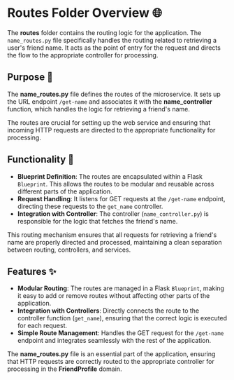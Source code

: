 
# Routes Folder Overview 🌐

The **routes** folder contains the routing logic for the application. The `name_routes.py` file specifically handles the routing related to retrieving a user's friend name. It acts as the point of entry for the request and directs the flow to the appropriate controller for processing.

## Purpose 🎯
The **name_routes.py** file defines the routes of the microservice. It sets up the URL endpoint `/get-name` and associates it with the **name_controller** function, which handles the logic for retrieving a friend's name.

The routes are crucial for setting up the web service and ensuring that incoming HTTP requests are directed to the appropriate functionality for processing.

## Functionality 🔧
- **Blueprint Definition**: The routes are encapsulated within a Flask `Blueprint`. This allows the routes to be modular and reusable across different parts of the application.
- **Request Handling**: It listens for GET requests at the `/get-name` endpoint, directing these requests to the `get_name` controller.
- **Integration with Controller**: The controller (`name_controller.py`) is responsible for the logic that fetches the friend's name.

This routing mechanism ensures that all requests for retrieving a friend's name are properly directed and processed, maintaining a clean separation between routing, controllers, and services.

## Features ✨
- **Modular Routing**: The routes are managed in a Flask `Blueprint`, making it easy to add or remove routes without affecting other parts of the application.
- **Integration with Controllers**: Directly connects the route to the controller function (`get_name`), ensuring that the correct logic is executed for each request.
- **Simple Route Management**: Handles the GET request for the `/get-name` endpoint and integrates seamlessly with the rest of the application.

The **name_routes.py** file is an essential part of the application, ensuring that HTTP requests are correctly routed to the appropriate controller for processing in the **FriendProfile** domain.
